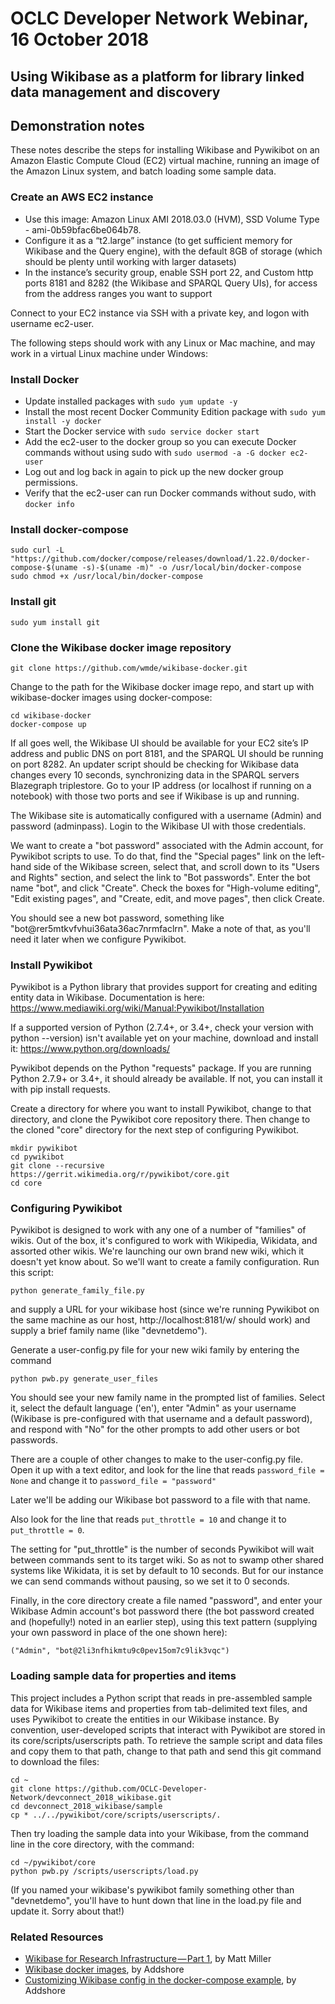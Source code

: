 # OCLC Developer Network Webinar, 16 October 2018

## Using Wikibase as a platform for library linked data management and discovery

## Demonstration notes

These notes describe the steps for installing Wikibase and Pywikibot on an Amazon Elastic Compute Cloud (EC2) virtual machine, running an image of the Amazon Linux system, and batch loading some sample data.  

### Create an AWS EC2 instance

* Use this image: Amazon Linux AMI 2018.03.0 (HVM), SSD Volume Type - ami-0b59bfac6be064b78.  
* Configure it as a “t2.large” instance (to get sufficient memory for Wikibase and the Query engine), with the default 8GB of storage (which should be plenty until working with larger datasets)
* In the instance’s security group, enable SSH port 22, and Custom http ports 8181 and 8282 (the Wikibase and SPARQL Query UIs), for access from the address ranges you want to support

Connect to your EC2 instance via SSH with a private key, and logon with username ec2-user.

The following steps should work with any Linux or Mac machine, and may work in a virtual Linux machine under Windows:

### Install Docker

* Update installed packages with `sudo yum update -y`
* Install the most recent Docker Community Edition package with `sudo yum install -y docker`
* Start the Docker service with `sudo service docker start`
* Add the ec2-user to the docker group so you can execute Docker commands without using sudo with `sudo usermod -a -G docker ec2-user`
* Log out and log back in again to pick up the new docker group permissions. 
* Verify that the ec2-user can run Docker commands without sudo, with `docker info`
  
### Install docker-compose

```
sudo curl -L "https://github.com/docker/compose/releases/download/1.22.0/docker-compose-$(uname -s)-$(uname -m)" -o /usr/local/bin/docker-compose
sudo chmod +x /usr/local/bin/docker-compose
```
  
### Install git

```
sudo yum install git
```
     
### Clone the Wikibase docker image repository

```
git clone https://github.com/wmde/wikibase-docker.git
```

Change to the path for the Wikibase docker image repo, and start up with wikibase-docker images using docker-compose:
     
```
cd wikibase-docker
docker-compose up
```
     
If all goes well, the Wikibase UI should be available for your EC2 site’s IP address and public DNS on port 8181, and the SPARQL UI should be running on port 8282.  An updater script should be checking for Wikibase data changes every 10 seconds, synchronizing data in the SPARQL servers Blazegraph triplestore.  Go to your IP address (or localhost if running on a notebook) with those two ports and see if Wikibase is up and running.

The Wikibase site is automatically configured with a username (Admin) and password (adminpass).  Login to the Wikibase UI with those credentials.

We want to create a "bot password" associated with the Admin account, for Pywikibot scripts to use.  To do that, find the "Special pages" link on the left-hand side of the Wikibase screen, select that, and scroll down to its "Users and Rights" section, and select the link to "Bot passwords". Enter the bot name "bot", and click "Create".  Check the boxes for "High-volume editing", "Edit existing pages", and "Create, edit, and move pages", then click Create.

You should see a new bot password, something like "bot@rer5mtkvfvhui36ata36ac7nrmfaclrn".  Make a note of that, as you'll need it later when we configure Pywikibot.

### Install Pywikibot

Pywikibot is a Python library that provides support for creating and editing entity data in Wikibase.  Documentation is here: https://www.mediawiki.org/wiki/Manual:Pywikibot/Installation

If a supported version of Python (2.7.4+, or 3.4+, check your version with python --version) isn't available yet on your machine, download and install it: https://www.python.org/downloads/

Pywikibot depends on the Python "requests" package.  If you are running Python 2.7.9+ or 3.4+, it should already be available.  If not, you can install it with pip install requests.

Create a directory for where you want to install Pywikibot, change to that directory, and clone the Pywikibot core repository there. Then change to the cloned "core" directory for the next step of configuring Pywikibot.

```
mkdir pywikibot
cd pywikibot
git clone --recursive https://gerrit.wikimedia.org/r/pywikibot/core.git
cd core
```

### Configuring Pywikibot

Pywikibot is designed to work with any one of a number of "families" of wikis.  Out of the box, it's configured to work with Wikipedia, Wikidata, and assorted other wikis.  We're launching our own brand new wiki, which it doesn't yet know about. So we'll want to create a family configuration.  Run this script:

```
python generate_family_file.py
```
  
and supply a URL for your wikibase host (since we're running Pywikibot on the same machine as our host, http://localhost:8181/w/ should work) and supply a brief family name (like "devnetdemo").

Generate a user-config.py file for your new wiki family by entering the command

```
python pwb.py generate_user_files
```
  
You should see your new family name in the prompted list of families.  Select it, select the default language ('en'), enter "Admin" as your username (Wikibase is pre-configured with that username and a default password), and respond with "No" for the other prompts to add other users or bot passwords.

There are a couple of other changes to make to the user-config.py file.  Open it up with a text editor, and look for the line that reads `password_file = None` and change it to `password_file = "password"`

Later we'll be adding our Wikibase bot password to a file with that name.  

Also look for the line that reads `put_throttle = 10` and change it to `put_throttle = 0`.

The setting for "put_throttle" is the number of seconds Pywikibot will wait between commands sent to its target wiki.  So as not to swamp other shared systems like Wikidata, it is set by default to 10 seconds.  But for our instance we can send commands without pausing, so we set it to 0 seconds.

Finally, in the core directory create a file named "password", and enter your Wikibase Admin account's bot password there (the bot password created and (hopefully!) noted in an earlier step), using this text pattern (supplying your own password in place of the one shown here):

```
("Admin", "bot@2li3nfhikmtu9c0pev15om7c9lik3vqc")
```

### Loading sample data for properties and items

This project includes a Python script that reads in pre-assembled sample data for Wikibase items and properties from tab-delimited text files, and uses Pywikibot to create the entities in our Wikibase instance.  By convention, user-developed scripts that interact with Pywikibot are stored in its core/scripts/userscripts path.  To retrieve the sample script and data files and copy them to that path, change to that path and send this git command to download the files: 

```
cd ~
git clone https://github.com/OCLC-Developer-Network/devconnect_2018_wikibase.git
cd devconnect_2018_wikibase/sample
cp * ../../pywikibot/core/scripts/userscripts/.
```

Then try loading the sample data into your Wikibase, from the command line in the core directory, with the command:

```
cd ~/pywikibot/core
python pwb.py /scripts/userscripts/load.py
```
  
(If you named your wikibase's pywikibot family something other than "devnetdemo", you'll have to hunt down that line in the load.py file and update it.  Sorry about that!)

### Related Resources

* [Wikibase for Research Infrastructure — Part 1](https://medium.com/@thisismattmiller/wikibase-for-research-infrastructure-part-1-d3f640dfad34), by Matt Miller
* [Wikibase docker images](https://addshore.com/2017/12/wikibase-docker-images/), by Addshore
* [Customizing Wikibase config in the docker-compose example](https://addshore.com/2018/06/customizing-wikibase-config-in-the-docker-compose-example/), by Addshore


